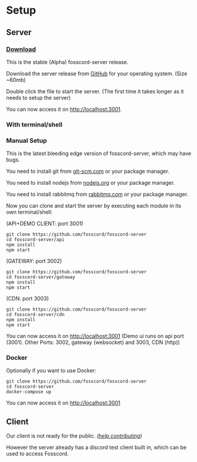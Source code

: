# Setup

## Server

### [Download](https://github.com/fosscord/fosscord-server/releases)

This is the stable (Alpha) fosscord-server release.

Download the server release from [GitHub](https://github.com/fosscord/fosscord-server/releases) for your operating system. (Size ~60mb)

Double click the file to start the server. (The first time it takes longer as it needs to setup the server)

You can now access it on [http://localhost:3001](http://localhost:3001).

### With terminal/shell
### Manual Setup

This is the latest bleeding edge version of fosscord-server, which may have bugs.

You need to install git from [git-scm.com](https://git-scm.com/downloads) or your package manager.

You need to install nodejs from [nodejs.org](https://nodejs.org/) or your package manager.

You need to install rabbitmq from [rabbitmq.com](https://www.rabbitmq.com/download.html) or your package manager.

Now you can clone and start the server by executing each module in its own terminal/shell:

(API+DEMO CLIENT: port 3001)
```
git clone https://github.com/fosscord/fosscord-server
cd fosscord-server/api
npm install
npm start
```
(GATEWAY: port 3002)
```
git clone https://github.com/fosscord/fosscord-server
cd fosscord-server/gateway
npm install
npm start
```
(CDN: port 3003)
```
git clone https://github.com/fosscord/fosscord-server
cd fosscord-server/cdn
npm install
npm start
```
You can now access it on [http://localhost:3001](http://localhost:3001) (Demo ui runs on api port (3001). Other Ports: 3002, gateway (websocket) and 3003, CDN (http))

### Docker

Optionally if you want to use Docker:

```
git clone https://github.com/fosscord/fosscord-server
cd fosscord-server
docker-compose up
```

You can now access it on [http://localhost:3001](http://localhost:3001)

## Client

Our client is not ready for the public. _([help contributing](https://github.com/fosscord/fosscord-client))_

However the server already has a discord test client built in, which can be used to access Fosscord.
